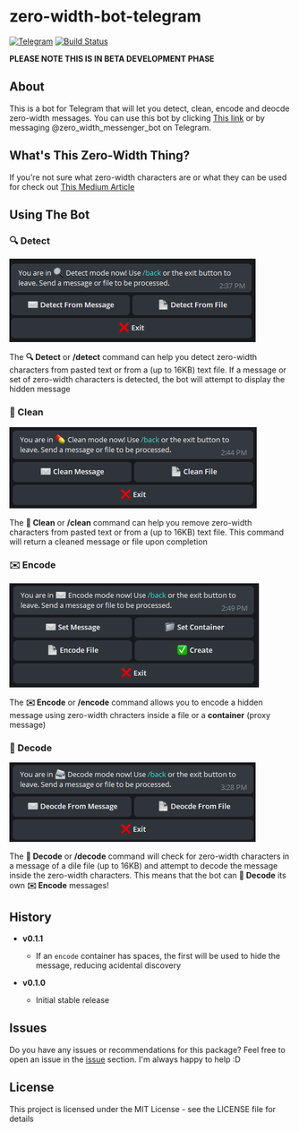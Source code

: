 # zero-width-bot-telegram

[![Telegram](https://img.shields.io/badge/Telegram-Lilith%20Tundrus-blue.svg)](https://telegram.me/lilithtundrus) [![Build Status](https://travis-ci.org/LilithTundrus/zero-width-bot-telegram.svg?branch=master)](https://travis-ci.org/LilithTundrus/zero-width-bot-telegram)

**PLEASE NOTE THIS IS IN BETA DEVELOPMENT PHASE** 


## About

This is a bot for Telegram that will let you detect, clean, encode and deocde zero-width messages. You can use this bot by clicking [This link](https://telegram.me/zero_width_messenger_bot) or by messaging @zero_width_messenger_bot on Telegram.


## What's This Zero-Width Thing?

If you're not sure what zero-width characters are or what they can be used for check out [This Medium Article](https://medium.com/@umpox/be-careful-what-you-copy-invisibly-inserting-usernames-into-text-with-zero-width-characters-18b4e6f17b66)


## Using The Bot


### 🔍 Detect

![Detect Mode](https://github.com/LilithTundrus/zero-width-bot-telegram/blob/master/iamges/detect.png)

The **🔍 Detect** or **/detect** command can help you detect zero-width characters from pasted text or from a (up to 16KB) text file. If a message or set of zero-width characters is detected, the bot will attempt to display the hidden message


### 💊 Clean

![Clean Mode](https://github.com/LilithTundrus/zero-width-bot-telegram/blob/master/iamges/clean.png)

The **💊 Clean** or **/clean** command can help you remove zero-width characters from pasted text or from a (up to 16KB) text file. This command will return a cleaned message or file upon completion


### ✉️ Encode

![Encode Mode](https://github.com/LilithTundrus/zero-width-bot-telegram/blob/master/iamges/encode.png)

The **✉️ Encode** or **/encode** command allows you to encode a hidden message using zero-width chracters inside a file or a **container** (proxy message)


### 📨 Decode

![Clean Mode](https://github.com/LilithTundrus/zero-width-bot-telegram/blob/master/iamges/decode.png)

The **📨 Decode** or **/decode** command will check for zero-width characters in a message of a dile file (up to 16KB) and attempt to decode the message inside the zero-width characters. This means that the bot can **📨 Decode** its own **✉️ Encode** messages!


## History

- **v0.1.1**
    - If an `encode` container has spaces, the first will be used to hide the message, reducing acidental discovery


- **v0.1.0**
    - Initial stable release


## Issues

Do you have any issues or recommendations for this package? Feel free to open an issue in the [issue](https://github.com/LilithTundrus/zero-width-bot-telegram/issues) section. I'm always happy to help :D


## License

This project is licensed under the MIT License - see the LICENSE file for details